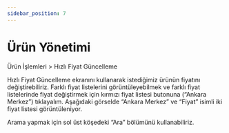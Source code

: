 ```yaml
---
sidebar_position: 7
---
```


# Ürün Yönetimi

Ürün İşlemleri > Hızlı Fiyat Güncelleme


Hızlı Fiyat Güncelleme ekranını kullanarak istediğimiz ürünün fiyatını değiştirebiliriz.
Farklı fiyat listelerini görüntüleyebilmek ve farklı fiyat listelerinde fiyat değiştirmek için kırmızı fiyat listesi butonuna (“Ankara Merkez”) tıklayalım. 
Aşağıdaki görselde “Ankara Merkez” ve “Fiyat” isimli iki fiyat listesi görüntüleniyor. 


Arama yapmak için sol üst köşedeki “Ara” bölümünü kullanabiliriz. 


